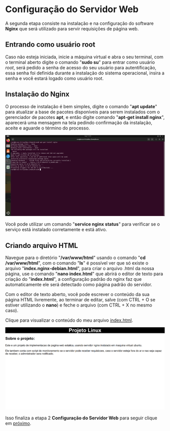 # Configuração do Servidor Web

A segunda etapa consiste na instalação e na configuração do software **Nginx** que será utilizado para servir requisições de página web. 

## Entrando como usuário root

Caso não esteja iniciada, inicie a máquina virtual e abra o seu terminal, com o terminal aberto digite o comando "**sudo su**" para entrar como usuário _root_, será pedido a senha de acesso do seu usuário para autentificação, essa senha foi definida durante a instalação do sistema operacional, insira a senha e você estará logado como usuário root.

## Instalação do Nginx

O processo de instalação é bem simples, digite o comando "**apt update**" para atualizar a base de pacotes disponíveis para serem instalados com o gerenciador de pacotes **apt**, e então digite comando "**apt-get install nginx**", aparecerá uma mensagem na tela pedindo confirmação da instalação, aceite e aguarde o término do processo.

![Terminal instalando nginx](Imagens/Imagem5.PNG)

Você pode utilizar um comando "**service nginx status**" para verificar se o serviço está instalado corretamente e está ativo.

## Criando arquivo HTML

Navegue para o diretório "**/var/www/html**" usando o comando "**cd /var/www/html**", com o comando "**ls**" é possível ver que só existe o arquivo "**index.nginx-debian.html**", para criar o arquivo .html da nossa página, use o comando "**nano index.html**" que abrirá o editor de texto para criação do "**index.html**", a configuração padrão do nginx faz que automaticamente ele será detectado como página padrão do servidor.

Com o editor de texto aberto, você pode escrever o conteúdo da sua página HTML livremente, ao terminar de editar, salve (com CTRL + O se estiver utilizando o **nano**) e feche o arquivo (com CTRL + X no mesmo caso).

Clique para visualizar o conteúdo do meu arquivo [index.html](index.html).

![Página HTML](Imagens/Imagem6.PNG)

Isso finaliza a etapa 2 **Configuração do Servidor Web** para seguir clique em [próximo](MONITORAMENTO.md).